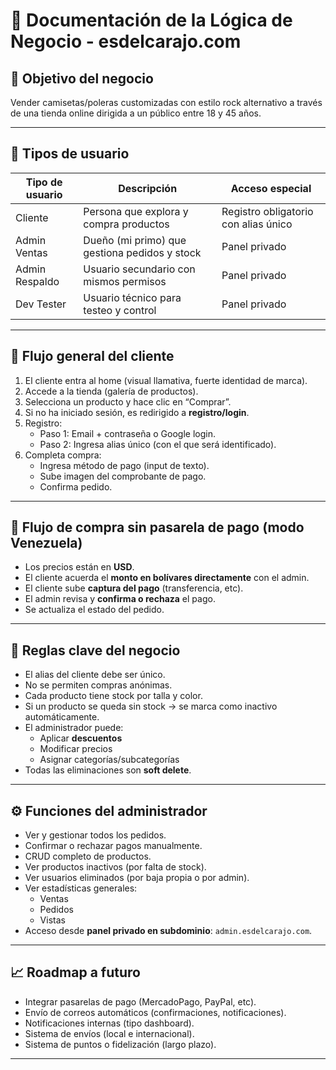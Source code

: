 # 🧠 Documentación de la Lógica de Negocio - esdelcarajo.com

## 🎯 Objetivo del negocio
Vender camisetas/poleras customizadas con estilo rock alternativo a través de una tienda online dirigida a un público entre 18 y 45 años.

---

## 👥 Tipos de usuario

| Tipo de usuario | Descripción | Acceso especial |
|-----------------|-------------|-----------------|
| Cliente         | Persona que explora y compra productos | Registro obligatorio con alias único |
| Admin Ventas    | Dueño (mi primo) que gestiona pedidos y stock | Panel privado |
| Admin Respaldo  | Usuario secundario con mismos permisos | Panel privado |
| Dev Tester      | Usuario técnico para testeo y control | Panel privado |

---

## 🔁 Flujo general del cliente

1. El cliente entra al home (visual llamativa, fuerte identidad de marca).
2. Accede a la tienda (galería de productos).
3. Selecciona un producto y hace clic en “Comprar”.
4. Si no ha iniciado sesión, es redirigido a **registro/login**.
5. Registro:
   - Paso 1: Email + contraseña o Google login.
   - Paso 2: Ingresa alias único (con el que será identificado).
6. Completa compra:
   - Ingresa método de pago (input de texto).
   - Sube imagen del comprobante de pago.
   - Confirma pedido.

---

## 🛒 Flujo de compra sin pasarela de pago (modo Venezuela)

- Los precios están en **USD**.
- El cliente acuerda el **monto en bolívares directamente** con el admin.
- El cliente sube **captura del pago** (transferencia, etc).
- El admin revisa y **confirma o rechaza** el pago.
- Se actualiza el estado del pedido.

---

## 🧩 Reglas clave del negocio

- El alias del cliente debe ser único.
- No se permiten compras anónimas.
- Cada producto tiene stock por talla y color.
- Si un producto se queda sin stock → se marca como inactivo automáticamente.
- El administrador puede:
  - Aplicar **descuentos**
  - Modificar precios
  - Asignar categorías/subcategorías
- Todas las eliminaciones son **soft delete**.

---

## ⚙️ Funciones del administrador

- Ver y gestionar todos los pedidos.
- Confirmar o rechazar pagos manualmente.
- CRUD completo de productos.
- Ver productos inactivos (por falta de stock).
- Ver usuarios eliminados (por baja propia o por admin).
- Ver estadísticas generales:
  - Ventas
  - Pedidos
  - Vistas
- Acceso desde **panel privado en subdominio**: `admin.esdelcarajo.com`.

---

## 📈 Roadmap a futuro

- Integrar pasarelas de pago (MercadoPago, PayPal, etc).
- Envío de correos automáticos (confirmaciones, notificaciones).
- Notificaciones internas (tipo dashboard).
- Sistema de envíos (local e internacional).
- Sistema de puntos o fidelización (largo plazo).

---

